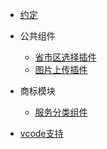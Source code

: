 - [约定](zh-cn/guide)
- 公共组件

  - [省市区选择插件](zh-cn/citypicker.md)
  - [图片上传插件](zh-cn/uploader.md)

- 商标模块

  - [服务分类组件](/zh-cn/serviceClass)
  
- [vcode支持](zh-cn/vscode-markdown)
